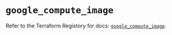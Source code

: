 # `google_compute_image`

Refer to the Terraform Registory for docs: [`google_compute_image`](https://registry.terraform.io/providers/hashicorp/google-beta/4.73.1/docs/resources/google_compute_image).
